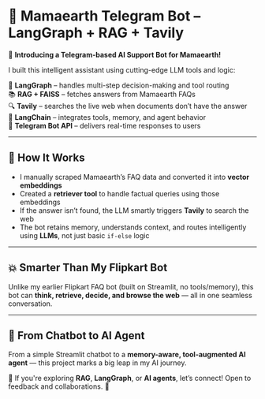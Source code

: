 # 🤖 Mamaearth Telegram Bot – LangGraph + RAG + Tavily

🚀 **Introducing a Telegram-based AI Support Bot for Mamaearth!**

I built this intelligent assistant using cutting-edge LLM tools and logic:

🧠 **LangGraph** – handles multi-step decision-making and tool routing  
📚 **RAG + FAISS** – fetches answers from Mamaearth FAQs  
🔍 **Tavily** – searches the live web when documents don’t have the answer  
🤖 **LangChain** – integrates tools, memory, and agent behavior  
💬 **Telegram Bot API** – delivers real-time responses to users

---

## 🧩 How It Works

- I manually scraped Mamaearth’s FAQ data and converted it into **vector embeddings**
- Created a **retriever tool** to handle factual queries using those embeddings
- If the answer isn’t found, the LLM smartly triggers **Tavily** to search the web
- The bot retains memory, understands context, and routes intelligently using **LLMs**, not just basic `if-else` logic

---

## 💥 Smarter Than My Flipkart Bot

Unlike my earlier Flipkart FAQ bot (built on Streamlit, no tools/memory), this bot can **think, retrieve, decide, and browse the web** — all in one seamless conversation.

---



## 🔁 From Chatbot to AI Agent

From a simple Streamlit chatbot to a **memory-aware, tool-augmented AI agent** — this project marks a big leap in my AI journey.

💬 If you're exploring **RAG**, **LangGraph**, or **AI agents**, let’s connect! Open to feedback and collaborations. 🙌


